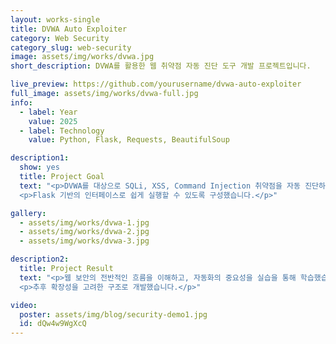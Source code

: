 ```yaml
---
layout: works-single
title: DVWA Auto Exploiter
category: Web Security
category_slug: web-security
image: assets/img/works/dvwa.jpg
short_description: DVWA를 활용한 웹 취약점 자동 진단 도구 개발 프로젝트입니다.

live_preview: https://github.com/yourusername/dvwa-auto-exploiter
full_image: assets/img/works/dvwa-full.jpg
info:
  - label: Year
    value: 2025
  - label: Technology
    value: Python, Flask, Requests, BeautifulSoup

description1:
  show: yes
  title: Project Goal
  text: "<p>DVWA를 대상으로 SQLi, XSS, Command Injection 취약점을 자동 진단하는 툴을 개발하였습니다.</p>
  <p>Flask 기반의 인터페이스로 쉽게 실행할 수 있도록 구성했습니다.</p>"

gallery:
  - assets/img/works/dvwa-1.jpg
  - assets/img/works/dvwa-2.jpg
  - assets/img/works/dvwa-3.jpg

description2:
  title: Project Result
  text: "<p>웹 보안의 전반적인 흐름을 이해하고, 자동화의 중요성을 실습을 통해 학습했습니다.</p>
  <p>추후 확장성을 고려한 구조로 개발했습니다.</p>"

video:
  poster: assets/img/blog/security-demo1.jpg
  id: dQw4w9WgXcQ
---
```

